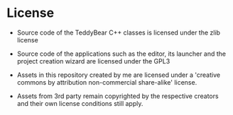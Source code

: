 # License

- Source code of the TeddyBear C++ classes is licensed under the zlib license
- Source code of the applications such as the editor, its launcher and the project creation wizard are licensed under the GPL3

- Assets in this repository created by me are licensed under a 'creative commons by attribution non-commercial share-alike' license.
- Assets from 3rd party remain copyrighted by the respective creators and their own license conditions still apply.